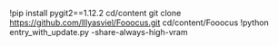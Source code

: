 !pip install pygit2==1.12.2
cd/content
git clone https://github.com/lllyasviel/Fooocus.git
cd/content/Fooocus
!python entry_with_update.py -share-always-high-vram
